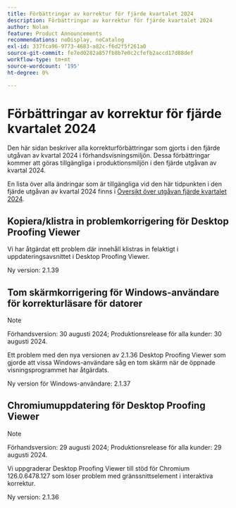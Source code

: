 ```yaml
---
title: Förbättringar av korrektur för fjärde kvartalet 2024
description: Förbättringar av korrektur för fjärde kvartalet 2024
author: Nolan
feature: Product Announcements
recommendations: noDisplay, noCatalog
exl-id: 337fca96-9773-4683-a82c-f6d2f5f261a0
source-git-commit: fe7ed0282a857fb8b7e0c2cfefb2accd17d88def
workflow-type: tm+mt
source-wordcount: '195'
ht-degree: 0%

---
```


# Förbättringar av korrektur för fjärde kvartalet 2024

Den här sidan beskriver alla korrekturförbättringar som gjorts i den fjärde utgåvan av kvartal 2024 i förhandsvisningsmiljön. Dessa förbättringar kommer att göras tillgängliga i produktionsmiljön i den fjärde utgåvan av kvartal 2024.

En lista över alla ändringar som är tillgängliga vid den här tidpunkten i den fjärde utgåvan av kvartal 2024 finns i [Översikt över utgåvan fjärde kvartalet 2024](/help/quicksilver/product-announcements/product-releases/24-q4-release-activity/24-q4-release-overview.md).

## Kopiera/klistra in problemkorrigering för Desktop Proofing Viewer

Vi har åtgärdat ett problem där innehåll klistras in felaktigt i uppdateringsavsnittet i Desktop Proofing Viewer.

Ny version: 2.1.39

## Tom skärmkorrigering för Windows-användare för korrekturläsare för datorer

>[!NOTE]
>
>Förhandsversion: 30 augusti 2024; Produktionsrelease för alla kunder: 30 augusti 2024.

Ett problem med den nya versionen av 2.1.36 Desktop Proofing Viewer som gjorde att vissa Windows-användare såg en tom skärm när de öppnade visningsprogrammet har åtgärdats.

Ny version för Windows-användare: 2.1.37


## Chromiumuppdatering för Desktop Proofing Viewer

>[!NOTE]
>
>Förhandsversion: 29 augusti 2024; Produktionsrelease för alla kunder: 29 augusti 2024.

Vi uppgraderar Desktop Proofing Viewer till stöd för Chromium 126.0.6478.127 som löser problem med gränssnittselement i interaktiva korrektur.

Ny version: 2.1.36
